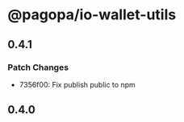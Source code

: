 # @pagopa/io-wallet-utils

## 0.4.1

### Patch Changes

- 7356f00: Fix publish public to npm

## 0.4.0
